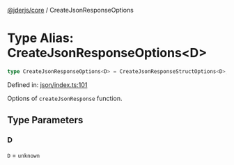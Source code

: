 [@jderjs/core](../README.md) / CreateJsonResponseOptions

# Type Alias: CreateJsonResponseOptions\<D\>

```ts
type CreateJsonResponseOptions<D> = CreateJsonResponseStructOptions<D>;
```

Defined in: [json/index.ts:101](https://github.com/jder-std/core.js/blob/df16f6474437d321209268c15546284823cc2253/package/src/response/json/index.ts#L101)

Options of `createJsonResponse` function.

## Type Parameters

### D

`D` = `unknown`
